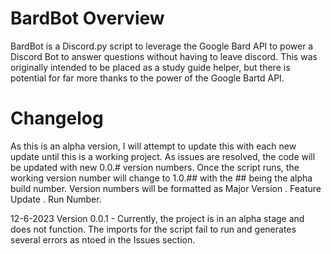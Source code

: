 # BardBot Overview
BardBot is a Discord.py script to leverage the Google Bard API to power a Discord Bot to answer questions without having to leave discord. This was originally intended to be placed as a study guide helper, but there is potential for far more thanks to the power of the Google Bartd API. 

# Changelog
As this is an alpha version, I will attempt to update this with each new update until this is a working project. As issues are resolved, the code will be updated with new 0.0.# version numbers. Once the script runs, the working version number will change to 1.0.## with the ## being the alpha build number. Version numbers will be formatted as Major Version . Feature Update . Run Number. 

12-6-2023 Version 0.0.1 - Currently, the project is in an alpha stage and does not function. The imports for the script fail to run and generates several errors as ntoed in the Issues section. 
